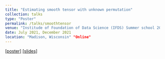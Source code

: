 ```yaml
---
title: "Estimating smooth tensor with unknown permutation"
collection: talks
type: "Poster"
permalink: /talks/smoothtensor
venue: "Institude of Foundation of Data Science (IFDS) Summer school 2021 poster session","Neural Information Processing Systems 34 (NeurIPS) Workshop"
date: July 2021, December 2021
location: "Madison, Wisconsin" "Online"
---
```


[[poster]](https://Chanwoost.github.io/files/IFDS2021Summer_Chanwoo.pdf) [[slides]](https://Chanwoost.github.io/files/NeurIPS_workshop_oral.pdf)
